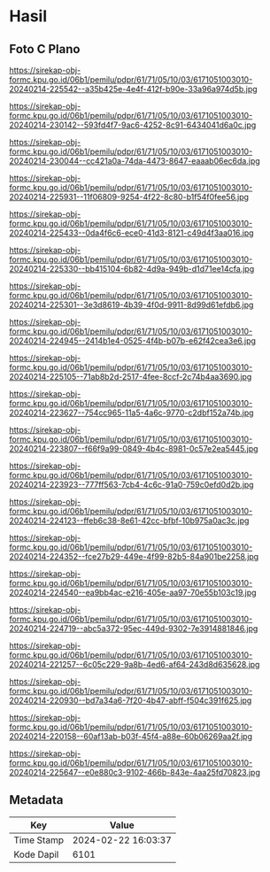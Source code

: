 # Hasil

## Foto C Plano

https://sirekap-obj-formc.kpu.go.id/06b1/pemilu/pdpr/61/71/05/10/03/6171051003010-20240214-225542--a35b425e-4e4f-412f-b90e-33a96a974d5b.jpg

https://sirekap-obj-formc.kpu.go.id/06b1/pemilu/pdpr/61/71/05/10/03/6171051003010-20240214-230142--593fd4f7-9ac6-4252-8c91-6434041d6a0c.jpg

https://sirekap-obj-formc.kpu.go.id/06b1/pemilu/pdpr/61/71/05/10/03/6171051003010-20240214-230044--cc421a0a-74da-4473-8647-eaaab06ec6da.jpg

https://sirekap-obj-formc.kpu.go.id/06b1/pemilu/pdpr/61/71/05/10/03/6171051003010-20240214-225931--11f06809-9254-4f22-8c80-b1f54f0fee56.jpg

https://sirekap-obj-formc.kpu.go.id/06b1/pemilu/pdpr/61/71/05/10/03/6171051003010-20240214-225433--0da4f6c6-ece0-41d3-8121-c49d4f3aa016.jpg

https://sirekap-obj-formc.kpu.go.id/06b1/pemilu/pdpr/61/71/05/10/03/6171051003010-20240214-225330--bb415104-6b82-4d9a-949b-d1d71ee14cfa.jpg

https://sirekap-obj-formc.kpu.go.id/06b1/pemilu/pdpr/61/71/05/10/03/6171051003010-20240214-225301--3e3d8619-4b39-4f0d-9911-8d99d61efdb6.jpg

https://sirekap-obj-formc.kpu.go.id/06b1/pemilu/pdpr/61/71/05/10/03/6171051003010-20240214-224945--2414b1e4-0525-4f4b-b07b-e62f42cea3e6.jpg

https://sirekap-obj-formc.kpu.go.id/06b1/pemilu/pdpr/61/71/05/10/03/6171051003010-20240214-225105--71ab8b2d-2517-4fee-8ccf-2c74b4aa3690.jpg

https://sirekap-obj-formc.kpu.go.id/06b1/pemilu/pdpr/61/71/05/10/03/6171051003010-20240214-223627--754cc965-11a5-4a6c-9770-c2dbf152a74b.jpg

https://sirekap-obj-formc.kpu.go.id/06b1/pemilu/pdpr/61/71/05/10/03/6171051003010-20240214-223807--f66f9a99-0849-4b4c-8981-0c57e2ea5445.jpg

https://sirekap-obj-formc.kpu.go.id/06b1/pemilu/pdpr/61/71/05/10/03/6171051003010-20240214-223923--777ff563-7cb4-4c6c-91a0-759c0efd0d2b.jpg

https://sirekap-obj-formc.kpu.go.id/06b1/pemilu/pdpr/61/71/05/10/03/6171051003010-20240214-224123--ffeb6c38-8e61-42cc-bfbf-10b975a0ac3c.jpg

https://sirekap-obj-formc.kpu.go.id/06b1/pemilu/pdpr/61/71/05/10/03/6171051003010-20240214-224352--fce27b29-449e-4f99-82b5-84a901be2258.jpg

https://sirekap-obj-formc.kpu.go.id/06b1/pemilu/pdpr/61/71/05/10/03/6171051003010-20240214-224540--ea9bb4ac-e216-405e-aa97-70e55b103c19.jpg

https://sirekap-obj-formc.kpu.go.id/06b1/pemilu/pdpr/61/71/05/10/03/6171051003010-20240214-224719--abc5a372-95ec-449d-9302-7e3914881846.jpg

https://sirekap-obj-formc.kpu.go.id/06b1/pemilu/pdpr/61/71/05/10/03/6171051003010-20240214-221257--6c05c229-9a8b-4ed6-af64-243d8d635628.jpg

https://sirekap-obj-formc.kpu.go.id/06b1/pemilu/pdpr/61/71/05/10/03/6171051003010-20240214-220930--bd7a34a6-7f20-4b47-abff-f504c391f625.jpg

https://sirekap-obj-formc.kpu.go.id/06b1/pemilu/pdpr/61/71/05/10/03/6171051003010-20240214-220158--60af13ab-b03f-45f4-a88e-60b06269aa2f.jpg

https://sirekap-obj-formc.kpu.go.id/06b1/pemilu/pdpr/61/71/05/10/03/6171051003010-20240214-225647--e0e880c3-9102-466b-843e-4aa25fd70823.jpg


## Metadata

| Key        | Value               |
| ---------- | ------------------- |
| Time Stamp | 2024-02-22 16:03:37 |
| Kode Dapil | 6101                |



